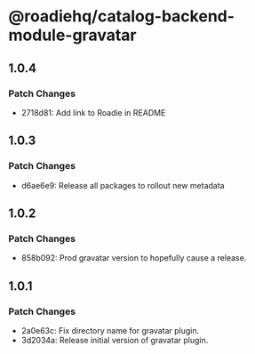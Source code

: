 # @roadiehq/catalog-backend-module-gravatar

## 1.0.4

### Patch Changes

- 2718d81: Add link to Roadie in README

## 1.0.3

### Patch Changes

- d6ae6e9: Release all packages to rollout new metadata

## 1.0.2

### Patch Changes

- 858b092: Prod gravatar version to hopefully cause a release.

## 1.0.1

### Patch Changes

- 2a0e63c: Fix directory name for gravatar plugin.
- 3d2034a: Release initial version of gravatar plugin.
